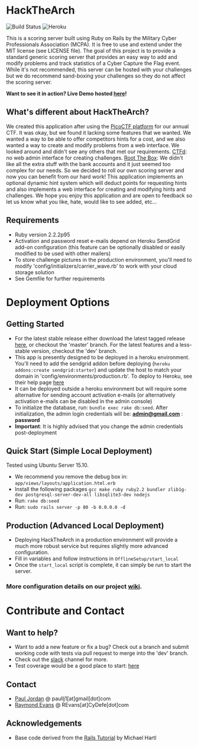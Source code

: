 HackTheArch 
===========

![Build Status](https://travis-ci.org/mcpa-stlouis/hack-the-arch.svg?branch=dev)
![Heroku](https://heroku-badge.herokuapp.com/?app=hackthearch)

This is a scoring server built using Ruby on Rails by the Military Cyber Professionals Association (MCPA).  It is free to use and extend under the MIT license (see LICENSE file).  The goal of this project is to provide a standard generic scoring server that provides an easy way to add and modify problems and track statistics of a Cyber Capture the Flag event.  While it's not recommended, this server can be hosted with your challenges but we do recommend sand-boxing your challenges so they do not affect the scoring server.

**Want to see it in action?  Live Demo hosted [here](https://hta-demo.mcpa-stl.org)!**

What's different about HackTheArch?
-----------------------------------
We created this application after using the [PicoCTF platform](https://github.com/picoCTF/picoCTF-Platform-2) for our annual CTF.  It was okay, but we found it lacking some features that we wanted.  We wanted a way to be able to offer competitors hints for a cost, and we also wanted a way to create and modify problems from a web interface.  We looked around and didn't see any others that met our requirements.  [CTFd](https://github.com/isislab/CTFd): no web admin interface for creating challenges.  [Root The Box](https://github.com/moloch--/RootTheBox): We didn't like all the extra stuff with the bank accounts and it just seemed too complex for our needs.  So we decided to roll our own scoring server and now you can benefit from our hard work!  This application implements an optional dynamic hint system which will deduct points for requesting hints and also implements a web interface for creating and modifying hints and challenges.  We hope you enjoy this application and are open to feedback so let us know what you like, hate, would like to see added, etc...

Requirements
------------
* Ruby version 2.2.2p95
* Activation and password reset e-mails depend on Heroku SendGrid add-on configuration (this feature can be optionally disabled or easily modified to be used with other mailers)
* To store challenge pictures in the production environment, you'll need to modify 'config/initializers/carrier\_wave.rb' to work with your cloud storage solution
* See Gemfile for further requirements

Deployment Options
==================
Getting Started
---------------
* For the latest stable release either download the latest tagged release [here](https://github.com/mcpa-stlouis/hack-the-arch/releases), or checkout the 'master' branch.  For the latest features and a less-stable version, checkout the 'dev' branch.
* This app is presently designed to be deployed in a heroku environment.  You'll need to add the sendgrid addon before deploying (`heroku addons:create sendgrid:starter`) and update the host to match your domain in 'config/environments/production.rb'.  To deploy to Heroku, see their help page [here](https://devcenter.heroku.com/articles/getting-started-with-ruby#set-up)
* It can be deployed outside a heroku environment but will require some alternative for sending account activation e-mails (or alternatively activation e-mails can be disabled in the admin console)
* To initialize the database, run: `bundle exec rake db:seed`.  After initialization, the admin login credentials will be: **admin@gmail.com** : **password**
* **Important**: It is highly advised that you change the admin credentials post-deployment

Quick Start (Simple Local Deployment)
------------------------------
Tested using Ubuntu Server 15.10.
* We recommend you remove the debug box in: `app/views/layouts/application.html.erb`
* Install the following packages `gcc make ruby ruby2.2 bundler zlib1g-dev postgresql-server-dev-all libsqlite3-dev nodejs`
* Run: `rake db:seed`
* Run: `sudo rails server -p 80 -b 0.0.0.0 -d`

Production (Advanced Local Deployment)
--------------------------------------
* Deploying HackTheArch in a production environment will provide a much more robust service but requires slightly more advanced configuration.
* Fill in variables and follow instructions in `OfflineSetup/start_local`
* Once the `start_local` script is complete, it can simply be run to start the server.

### More configuration details on our project [wiki](https://github.com/mcpa-stlouis/hack-the-arch/wiki).


Contribute and Contact
======================
Want to help?
-------------
* Want to add a new feature or fix a bug? Check out a branch and submit working code with tests via pull request to merge into the 'dev' branch.
* Check out the [slack](https://hack-the-arch.slack.com) channel for more.
* Test coverage would be a good place to start: [here](coverage/index.html)

Contact
-------
* [Paul Jordan](http://paullj1.com) @ paullj1[at]gmail[dot]com
* [Raymond Evans](http://CyDefe.com) @ REvans[at]CyDefe[dot]com

Acknowledgements
----------------
* Base code derived from the [Rails Tutorial](http://railstutorial.org) by Michael Hartl
